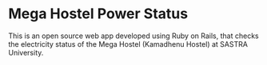 # Mega Hostel Power Status

This is an open source web app developed using Ruby on Rails, that checks the electricity status of the Mega Hostel (Kamadhenu Hostel) at SASTRA University.